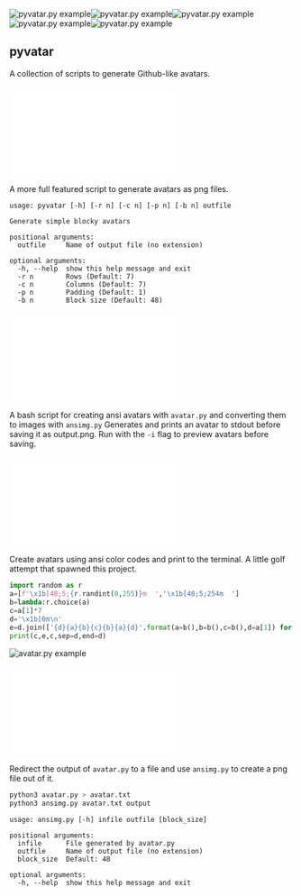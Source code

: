 ![pyvatar.py example](https://i.imgur.com/ZSnNEQS.png)![pyvatar.py example](https://i.imgur.com/2Wm4uv7.png)![pyvatar.py example](https://i.imgur.com/U21GbcM.png)![pyvatar.py example](https://i.imgur.com/2Wm4uv7.png)![pyvatar.py example](https://i.imgur.com/ZSnNEQS.png)
## pyvatar
A collection of scripts to generate Github-like avatars.

#### ![pyvatar.py](./avatar.py)
A more full featured script to generate avatars as png files.

```
usage: pyvatar [-h] [-r n] [-c n] [-p n] [-b n] outfile

Generate simple blocky avatars

positional arguments:
  outfile     Name of output file (no extension)

optional arguments:
  -h, --help  show this help message and exit
  -r n        Rows (Default: 7)
  -c n        Columns (Default: 7)
  -p n        Padding (Default: 1)
  -b n        Block size (Default: 48)
```

#### ![avatar.sh](./avatar.sh)
A bash script for creating ansi avatars with `avatar.py` and converting them to images with `ansimg.py`
Generates and prints an avatar to stdout before saving it as output.png.  Run with the `-i` flag to preview avatars before saving.

#### ![avatar.py](./avatar.py)
Create avatars using ansi color codes and print to the terminal.  A little golf attempt that spawned this project.

```python
import random as r
a=[f'\x1b[48;5;{r.randint(0,255)}m  ','\x1b[48;5;254m  ']
b=lambda:r.choice(a)
c=a[1]*7
d='\x1b[0m\n'
e=d.join(['{d}{a}{b}{c}{b}{a}{d}'.format(a=b(),b=b(),c=b(),d=a[1]) for _ in range(5)])
print(c,e,c,sep=d,end=d)
```

![avatar.py example](https://i.imgur.com/arymOrR.png)

#### ![ansimg.py](./ansimg.py)
Redirect the output of `avatar.py` to a file and use `ansimg.py` to create a png file out of it.

```sh
python3 avatar.py > avatar.txt
python3 ansimg.py avatar.txt output
```

```
usage: ansimg.py [-h] infile outfile [block_size]

positional arguments:
  infile      File generated by avatar.py
  outfile     Name of output file (no extension)
  block_size  Default: 48

optional arguments:
  -h, --help  show this help message and exit
```

